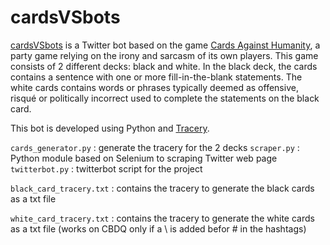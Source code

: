 # cardsVSbots
[cardsVSbots](https://twitter.com/CSbots) is a Twitter bot based on the game [Cards Against Humanity](https://cardsagainsthumanity.com/), a party game relying on the irony and sarcasm of its own players. This game consists of 2 different decks: black and white. In the black deck, the cards contains a sentence with one or more fill-in-the-blank statements. The white cards contains words or phrases typically deemed as offensive, risqué or politically incorrect used to complete the statements on the black card.

This bot is developed using Python and [Tracery](https://github.com/aparrish/pytracery). 

`cards_generator.py` : generate the tracery for the 2 decks
`scraper.py` : Python module based on Selenium to scraping Twitter web page
`twitterbot.py` : twitterbot script for the project

`black_card_tracery.txt` : contains the tracery to generate the black cards as a txt file 

`white_card_tracery.txt` : contains the tracery to generate the white cards as a txt file (works on CBDQ only if a \ is added befor # in the hashtags) 

